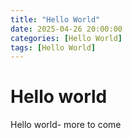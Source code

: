 ```yaml
---
title: "Hello World"
date: 2025-04-26 20:00:00
categories: [Hello World]
tags: [Hello World]
---
```


# Hello world

Hello world- more to come